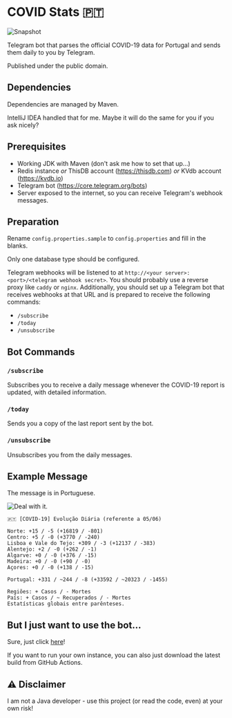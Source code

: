 # COVID Stats 🇵🇹

![Snapshot](https://github.com/edualm/covid-stats-pt/workflows/Snapshot/badge.svg)

Telegram bot that parses the official COVID-19 data for Portugal and sends them daily to you by Telegram.

Published under the public domain.

## Dependencies

Dependencies are managed by Maven.

IntelliJ IDEA handled that for me. Maybe it will do the same for you if you ask nicely?

## Prerequisites

 - Working JDK with Maven (don't ask me how to set that up...)
 - Redis instance _or_ ThisDB account (https://thisdb.com) _or_ KVdb account (https://kvdb.io)
 - Telegram bot (https://core.telegram.org/bots)
 - Server exposed to the internet, so you can receive Telegram's webhook messages.

## Preparation

Rename `config.properties.sample` to `config.properties` and fill in the blanks.

Only one database type should be configured.

Telegram webhooks will be listened to at `http://<your server>:<port>/<telegram webhook secret>`. You should probably use a reverse proxy like `caddy` or `nginx`. Additionally, you should set up a Telegram bot that receives webhooks at that URL and is prepared to receive the following commands:

 - `/subscribe`
 - `/today`
 - `/unsubscribe`

## Bot Commands

### `/subscribe`

Subscribes you to receive a daily message whenever the COVID-19 report is updated, with detailed information.

### `/today`

Sends you a copy of the last report sent by the bot.

### `/unsubscribe`

Unsubscribes you from the daily messages.

## Example Message

The message is in Portuguese.

![Deal with it.](https://i.pinimg.com/564x/a1/96/16/a1961629de94ef8fe2cee1c50015ee5e.jpg)

```
🇵🇹 [COVID-19] Evolução Diária (referente a 05/06)

Norte: +15 / -5 (+16819 / -801)
Centro: +5 / -0 (+3770 / -240)
Lisboa e Vale do Tejo: +309 / -3 (+12137 / -383)
Alentejo: +2 / -0 (+262 / -1)
Algarve: +0 / -0 (+376 / -15)
Madeira: +0 / -0 (+90 / -0)
Açores: +0 / -0 (+138 / -15)

Portugal: +331 / ~244 / -8 (+33592 / ~20323 / -1455)

Regiões: + Casos / - Mortes
País: + Casos / ~ Recuperados / - Mortes
Estatísticas globais entre parênteses.
```

## But I just want to use the bot...

Sure, just click [here](https://t.me/Covid19PortugalStatsBot)!

If you want to run your own instance, you can also just download the latest build from GitHub Actions.

## ⚠️ Disclaimer

I am not a Java developer - use this project (or read the code, even) at your own risk!
